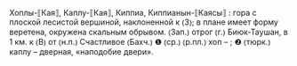 ---
---

Хоплы-⟦Кая⟧, Каплу-⟦Кая⟧, Киппиа, Киппианын-⟦Каясы⟧
: гора с плоской лесистой вершиной, наклоненной к ⦅З⦆; в плане имеет форму веретена, окружена скальным обрывом. ⦅Зап.⦆ отрог ⦅г.⦆ Биюк-Таушан, в 1 км. к ⦅В⦆ от ⦅н.п.⦆ Счастливое ⦅Бахч.⦆ ❶ ⦅ср.⦆ ⦅р.пл.⦆ хоп – ; ❷ ⦅тюрк.⦆ каплу – дверная, «наподобие двери».
